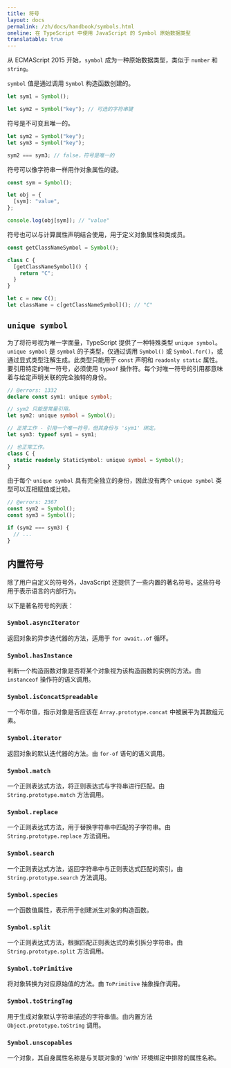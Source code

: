```yaml
---
title: 符号
layout: docs
permalink: /zh/docs/handbook/symbols.html
oneline: 在 TypeScript 中使用 JavaScript 的 Symbol 原始数据类型
translatable: true
---
```


从 ECMAScript 2015 开始，`symbol` 成为一种原始数据类型，类似于 `number` 和 `string`。

`symbol` 值是通过调用 `Symbol` 构造函数创建的。

```ts
let sym1 = Symbol();

let sym2 = Symbol("key"); // 可选的字符串键
```

符号是不可变且唯一的。

```ts
let sym2 = Symbol("key");
let sym3 = Symbol("key");

sym2 === sym3; // false，符号是唯一的
```

符号可以像字符串一样用作对象属性的键。

```ts
const sym = Symbol();

let obj = {
  [sym]: "value",
};

console.log(obj[sym]); // "value"
```

符号也可以与计算属性声明结合使用，用于定义对象属性和类成员。

```ts
const getClassNameSymbol = Symbol();

class C {
  [getClassNameSymbol]() {
    return "C";
  }
}

let c = new C();
let className = c[getClassNameSymbol](); // "C"
```

## `unique symbol`

为了将符号视为唯一字面量，TypeScript 提供了一种特殊类型 `unique symbol`。`unique symbol` 是 `symbol` 的子类型，仅通过调用 `Symbol()` 或 `Symbol.for()`，或通过显式类型注解生成。此类型只能用于 `const` 声明和 `readonly static` 属性。要引用特定的唯一符号，必须使用 `typeof` 操作符。每个对唯一符号的引用都意味着与给定声明关联的完全独特的身份。

```ts twoslash
// @errors: 1332
declare const sym1: unique symbol;

// sym2 只能是常量引用。
let sym2: unique symbol = Symbol();

// 正常工作 - 引用一个唯一符号，但其身份与 'sym1' 绑定。
let sym3: typeof sym1 = sym1;

// 也正常工作。
class C {
  static readonly StaticSymbol: unique symbol = Symbol();
}
```

由于每个 `unique symbol` 具有完全独立的身份，因此没有两个 `unique symbol` 类型可以互相赋值或比较。

```ts twoslash
// @errors: 2367
const sym2 = Symbol();
const sym3 = Symbol();

if (sym2 === sym3) {
  // ...
}
```

## 内置符号

除了用户自定义的符号外，JavaScript 还提供了一些内置的著名符号。这些符号用于表示语言的内部行为。

以下是著名符号的列表：

### `Symbol.asyncIterator`

返回对象的异步迭代器的方法，适用于 `for await..of` 循环。

### `Symbol.hasInstance`

判断一个构造函数对象是否将某个对象视为该构造函数的实例的方法。由 `instanceof` 操作符的语义调用。

### `Symbol.isConcatSpreadable`

一个布尔值，指示对象是否应该在 `Array.prototype.concat` 中被展平为其数组元素。

### `Symbol.iterator`

返回对象的默认迭代器的方法。由 `for-of` 语句的语义调用。

### `Symbol.match`

一个正则表达式方法，将正则表达式与字符串进行匹配。由 `String.prototype.match` 方法调用。

### `Symbol.replace`

一个正则表达式方法，用于替换字符串中匹配的子字符串。由 `String.prototype.replace` 方法调用。

### `Symbol.search`

一个正则表达式方法，返回字符串中与正则表达式匹配的索引。由 `String.prototype.search` 方法调用。

### `Symbol.species`

一个函数值属性，表示用于创建派生对象的构造函数。

### `Symbol.split`

一个正则表达式方法，根据匹配正则表达式的索引拆分字符串。由 `String.prototype.split` 方法调用。

### `Symbol.toPrimitive`

将对象转换为对应原始值的方法。由 `ToPrimitive` 抽象操作调用。

### `Symbol.toStringTag`

用于生成对象默认字符串描述的字符串值。由内置方法 `Object.prototype.toString` 调用。

### `Symbol.unscopables`

一个对象，其自身属性名称是与关联对象的 'with' 环境绑定中排除的属性名称。
